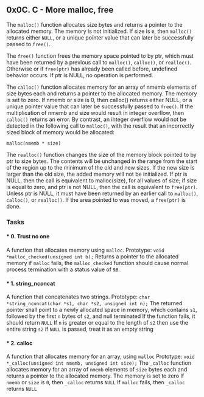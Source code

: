 ## 0x0C. C - More malloc, free

The  `malloc()` function allocates size bytes and returns a pointer to the allocated memory.  The memory is not initialized.  If size is `0`, then `malloc()` returns
either `NULL`, or a unique pointer value that can later be successfully passed to `free()`.

The `free()` function frees the memory space pointed to by ptr, which must have been returned by a previous call to `malloc()`, `calloc()`, or `realloc()`.   Otherwise 
or if `free(ptr)` has already been called before, undefined behavior occurs.  If ptr is NULL, no operation is performed. 

The  `calloc()`  function  allocates memory for an array of nmemb elements of size bytes each and returns a pointer to the allocated memory.  The memory is set to
zero.  If nmemb or size is 0, then calloc() returns either NULL, or a unique pointer value that can later be successfully passed to `free()`.
If the  multiplication  of nmemb and size would result in integer overflow, then `calloc()` returns an error.  By contrast, an integer overflow would not be detected
in the following call to `malloc()`, with the result that an incorrectly sized block of memory would be allocated:

`malloc(nmemb * size)`

The `realloc()` function changes the size of the memory block pointed to by ptr to size bytes.  The contents will be unchanged in the range from the start of  the
region up to the minimum of the old and new sizes.  If the new size is larger than the old size, the added memory will not be initialized.  If ptr is NULL, then
the call is equivalent to malloc(size), for all values of size; if size is equal to zero, and ptr is not NULL, then the call is equivalent to `free(ptr)`.  Unless
ptr is NULL, it must have been returned by an earlier call to `malloc()`, `calloc()`, or `realloc()`.  If the area pointed to was moved, a `free(ptr)` is done.

### Tasks


#### * 0. Trust no one

A function that allocates memory using `malloc`.
Prototype: `void *malloc_checked(unsigned int b);`
Returns a pointer to the allocated memory
if `malloc` fails, the `malloc_checked` function should cause normal process termination with a status value of `98`.

#### * 1. string_nconcat

A function that concatenates two strings.
Prototype: `char *string_nconcat(char *s1, char *s2, unsigned int n);`
The returned pointer shall point to a newly allocated space in memory, which contains `s1`, followed by the first `n` bytes of `s2`, and null terminated
If the function fails, it should return `NULL`
If `n` is greater or equal to the length of `s2` then use the entire string `s2`
if `NULL` is passed, treat it as an empty string

#### * 2. calloc

A function that allocates memory for an array, using `malloc`
Prototype: `void *_calloc(unsigned int nmemb, unsigned int size);`
The `_calloc` function allocates memory for an array of `nmemb` elements of `size` bytes each and returns a pointer to the allocated memory.
The memory is set to zero
If `nmemb` or `size` is `0`, then `_calloc` returns `NULL`
If `malloc` fails, then `_calloc` returns `NULL`
